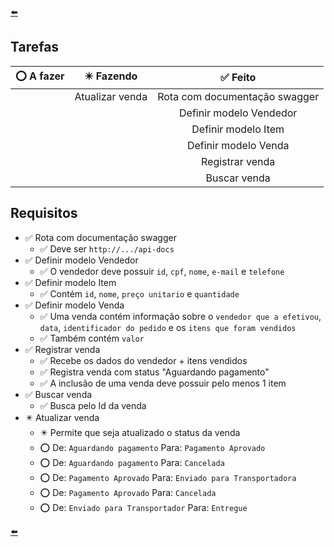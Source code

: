 [⬅️]

## Tarefas

<div align="center">

|⭕ A fazer|✴️ Fazendo|✅ Feito|
|:-:|:-:|:-:|
||Atualizar venda|Rota com documentação swagger|
|||Definir modelo Vendedor|
|||Definir modelo Item|
|||Definir modelo Venda|
|||Registrar venda|
|||Buscar venda|

</div>

## Requisitos
- ✅ Rota com documentação swagger
  - ✅ Deve ser `http://.../api-docs`
- ✅ Definir modelo Vendedor
  - ✅ O vendedor deve possuir `id`, `cpf`, `nome`, `e-mail` e `telefone`
- ✅ Definir modelo Item
  - ✅ Contém `id`, `nome`, `preço unitario` e `quantidade`
- ✅ Definir modelo Venda
  - ✅ Uma venda contém informação sobre o `vendedor que a efetivou`, `data`, `identificador do pedido` e os `itens que foram vendidos`
  - ✅ Também contém `valor`
- ✅ Registrar venda
  - ✅ Recebe os dados do vendedor + itens vendidos
  - ✅ Registra venda com status "Aguardando pagamento"
  - ✅ A inclusão de uma venda deve possuir pelo menos 1 item
- ✅ Buscar venda
  - ✅ Busca pelo Id da venda
- ✴️ Atualizar venda
  - ✴️ Permite que seja atualizado o status da venda
  - ⭕ De: `Aguardando pagamento` Para: `Pagamento Aprovado`
  - ⭕ De: `Aguardando pagamento` Para: `Cancelada`
  - ⭕ De: `Pagamento Aprovado` Para: `Enviado para Transportadora`
  - ⭕ De: `Pagamento Aprovado` Para: `Cancelada`
  - ⭕ De: `Enviado para Transportador` Para: `Entregue`

[⬅️]

[⬅️]: ../README.md